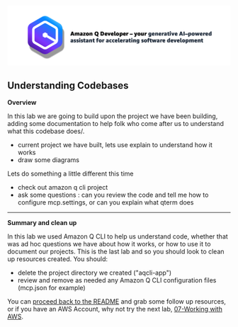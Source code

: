 ![Amazon Q Developer header](/images/q-vscode-header.png)

## Understanding Codebases

**Overview**

In this lab we are going to build upon the project we have been building, adding some documentation to help folk who come after us to understand what this codebase does/.

- current project we have built, lets use explain to understand how it works
- draw some diagrams


Lets do something a little different this time

- check out amazon q cli project
- ask some questions : can you review the code and tell me how to configure mcp.settings, or can you explain what qterm does

---


**Summary and clean up**

In this lab we used Amazon Q CLI to help us understand code, whether that was ad hoc questions we have about how it works, or how to use it to document our projects. This is the last lab and so you should look to clean up resources created. You should:

* delete the project directory we created ("aqcli-app")
* review and remove as needed any Amazon Q CLI configuration files (mcp.json for example)

You can [proceed back to the README](/README.md) and grab some follow up resources, or if you have an AWS Account, why not try the next lab, [07-Working with AWS](/workshop/07-working-with-aws.md).

